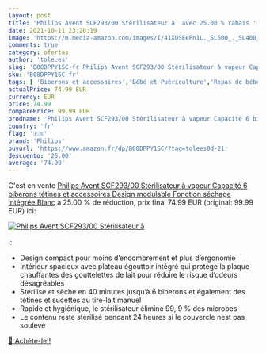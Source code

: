 ```yaml
---
layout: post
title: 'Philips Avent SCF293/00 Stérilisateur à  avec 25.00 % rabais '
date: 2021-10-11 23:20:19
image: 'https://m.media-amazon.com/images/I/41XUSEePn1L._SL500_._SL400_.jpg'
comments: true
category: ofertas
author: 'tole.es'
slug: 'B08DPPY1SC-fr Philips Avent SCF293/00 Stérilisateur à vapeur Capacité 6...'
sku: 'B08DPPY1SC-fr'
tags: [ 'Biberons et accessoires','Bébé et Puériculture','Repas de bébé','Stérilisateurs','philips', ]
actualPrice: 74.99 EUR
currency: EUR
price: 74.99
comparePrice: 99.99 EUR
prodname: 'Philips Avent SCF293/00 Stérilisateur à vapeur Capacité 6 biberons  tétines et accessoires  Design modulable  Fonction séchage intégrée  Blanc'
country: 'fr'
flag: '🇫🇷'
brand: 'Philips'
buyurl: 'https://www.amazon.fr/dp/B08DPPY1SC/?tag=tolees0d-21'
descuento: '25.00'
average: '74.99'
---
```


C'est en vente [Philips Avent SCF293/00 Stérilisateur à vapeur Capacité 6 biberons  tétines et accessoires  Design modulable  Fonction séchage intégrée  Blanc](https://www.amazon.fr/dp/B08DPPY1SC/?tag=tolees0d-21)  à  25.00 % de réduction, prix final  74.99 EUR (original: 99.99 EUR) ici:

[![Philips Avent SCF293/00 Stérilisateur à ](https://m.media-amazon.com/images/I/41XUSEePn1L._SL500_._SL400_.jpg)](https://www.amazon.fr/dp/B08DPPY1SC/?tag=tolees0d-21)

ℹ️:

- Design compact pour moins d’encombrement et plus d’ergonomie
- Intérieur spacieux avec plateau égouttoir intégré qui protège la plaque chauffantes des gouttelettes de lait pour réduire le risque d’odeurs désagréables
- Stérilise et sèche en 40 minutes jusqu’à 6 biberons et également des tétines et sucettes au tire-lait manuel
- Rapide et hygiénique, le stérilisateur élimine 99, 9 % des microbes
- Le contenu reste stérilisé pendant 24 heures si le couvercle nest pas soulevé

[🛒 Achète-le!!](https://www.amazon.fr/dp/B08DPPY1SC/?tag=tolees0d-21)

